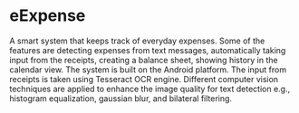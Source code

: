 # eExpense
A smart system that keeps track of everyday expenses. Some of the features are detecting expenses from text messages, automatically taking input from the receipts, creating a balance sheet, showing history in the calendar view. The system is built on the Android platform. The input from receipts is taken using Tesseract OCR engine. Different computer vision techniques are applied to enhance the image quality for text detection e.g., histogram equalization, gaussian blur, and bilateral filtering.
